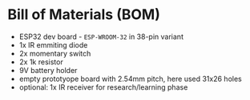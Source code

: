 # Bill of Materials (BOM)

* ESP32 dev board - `ESP-WROOM-32` in 38-pin variant
* 1x IR emmiting diode
* 2x momentary switch
* 2x 1k resistor 
* 9V battery holder
* empty prototyope board with 2.54mm pitch, here used 31x26 holes
* optional: 1x IR receiver for research/learning phase

